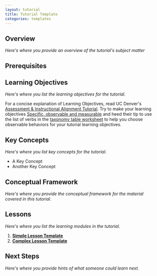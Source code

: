 ```yaml
---
layout: tutorial
title: Tutorial Template
categories: templates
---
```


## Overview

_Here's where you provide an overview of the tutorial's subject matter_

## Prerequisites

## Learning Objectives

_Here's where you list the learning objectives for the tutorial._

For a concise explanation of Learning Objectives, read UC Denver's [Assessment & Instructional Alignment Tutorial](http://www.ucdenver.edu/faculty_staff/faculty/center-for-faculty-development/Documents/Tutorials/Assessment/module3/index.htm). Try to make your learning objectives [Specific, observable and measurable](http://www.ucdenver.edu/faculty_staff/faculty/center-for-faculty-development/Documents/Tutorials/Assessment/module3/good_objectives.htm) and heed their tip to use the list of verbs in the [taxonomy table worksheet](http://www.ucdenver.edu/faculty_staff/faculty/center-for-faculty-development/Documents/Tutorials/Assessment/documents/examples_verbs_cognitive_process_level.pdf) to help you choose observable behaviors for your tutorial learning objectives.

## Key Concepts

_Here's where you list key concepts for the tutorial._

* A Key Concept
* Another Key Concept

## Conceptual Framework

_Here's where you provide the conceptual framework for the material covered in this tutorial._

## Lessons
_Here's where you list the learning modules in the tutorial._

1. **[Simple Lesson Template](lessons/simple-lesson-template)**
2. **[Complex Lesson Template](lessons/complex-lesson-template)**

## Next Steps

_Here's where you provide hints of what someone could learn next._
